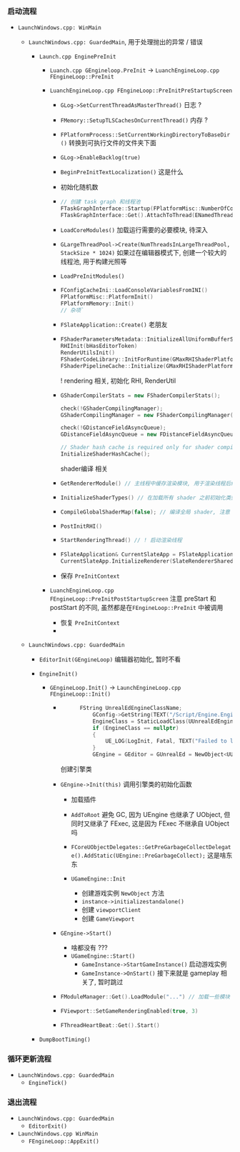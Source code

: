 ### 启动流程

* ```LaunchWindows.cpp: WinMain```

  * ```LaunchWindows.cpp: GuardedMain```, 用于处理抛出的异常 / 错误

    * ```Launch.cpp EnginePreInit```

      * ```Luanch.cpp GEngineloop.PreInit``` -> ```LuanchEngineLoop.cpp FEngineLoop::PreInit```

      * ```LuanchEngineLoop.cpp FEngineLoop::PreInitPreStartupScreen```

        * ```GLog->SetCurrentThreadAsMasterThread()``` 日志 ?

        * ```FMemory::SetupTLSCachesOnCurrentThread()``` 内存 ?

        * ```FPlatformProcess::SetCurrentWorkingDirectoryToBaseDir()``` 转换到可执行文件的文件夹下面

        * ```GLog->EnableBacklog(true)```

        * ```BeginPreInitTextLocalization()``` 这是什么

        * 初始化随机数

        * ```c++
          // 创建 task graph 和线程池
          FTaskGraphInterface::Startup(FPlatformMisc::NumberOfCores());
          FTaskGraphInterface::Get().AttachToThread(ENamedThreads::GameThread);
          ```

        * ```LoadCoreModules()``` 加载运行需要的必要模块, 待深入

        * ```GLargeThreadPool->Create(NumThreadsInLargeThreadPool, StackSize * 1024)``` 如果过在编辑器模式下, 创建一个较大的线程池, 用于构建光照等

        * ```LoadPreInitModules()```

        * ```c++
          FConfigCacheIni::LoadConsoleVariablesFromINI()
          FPlatformMisc::PlatformInit()
          FPlatformMemory::Init()
          // 杂项`
          ```

        * ```FSlateApplication::Create()``` 老朋友

        * ```c++
          FShaderParametersMetadata::InitializeAllUniformBufferStructs()
          RHIInit(bHasEditorToken)
          RenderUtilsInit()
          FShaderCodeLibrary::InitForRuntime(GMaxRHIShaderPlatform)
          FShaderPipelineCache::Initialize(GMaxRHIShaderPlatform)
          ```

          ! rendering 相关, 初始化 RHI, RenderUtil

        * ```c++
          GShaderCompilerStats = new FShaderCompilerStats();
          
          check(!GShaderCompilingManager);
          GShaderCompilingManager = new FShaderCompilingManager();
          
          check(!GDistanceFieldAsyncQueue);
          GDistanceFieldAsyncQueue = new FDistanceFieldAsyncQueue();
          
          // Shader hash cache is required only for shader compilation.
          InitializeShaderHashCache();
          ```

          shader编译 相关

        * ```c++
          GetRendererModule() // 主线程中缓存渲染模块, 用于渲染线程后续的提取
          ```

        * ```c++
          InitializeShaderTypes() // 在加载所有 shader 之前初始化类型
          ```

        * ```c++
          CompileGlobalShaderMap(false); // 编译全局 shader, 注意 shader 的编译十分之早
          ```
        
        * ```c++
          PostInitRHI()
          ```
        
        * ```c++
          StartRenderingThread() // ! 启动渲染线程
          ```
        
        * ```c++
          FSlateApplication& CurrentSlateApp = FSlateApplication::Get();
          CurrentSlateApp.InitializeRenderer(SlateRendererSharedRef); // 初始化 slate 渲染器, UI 相关
          ```
        
        * 保存 ```PreInitContext ```
        
      * ```LuanchEngineLoop.cpp FEngineLoop::PreInitPostStartupScreen``` 注意 preStart 和 postStart 的不同, 虽然都是在```FEngineLoop::PreInit``` 中被调用
      
        * 恢复 ```PreInitContext```
        * 
    
  * ```LaunchWindows.cpp: GuardedMain``` 

    * ```EditorInit(GEngineLoop)``` 编辑器初始化, 暂时不看

    * ```EngineInit() ``` 

      * ```GEngineLoop.Init()``` -> ```LaunchEngineLoop.cpp FEngineLoop::Init()```

        * ```c++
          		FString UnrealEdEngineClassName;
            		GConfig->GetString(TEXT("/Script/Engine.Engine"), TEXT("UnrealEdEngine"), UnrealEdEngineClassName, GEngineIni);
            		EngineClass = StaticLoadClass(UUnrealEdEngine::StaticClass(), nullptr, *UnrealEdEngineClassName);
            		if (EngineClass == nullptr)
            		{
            			UE_LOG(LogInit, Fatal, TEXT("Failed to load UnrealEd Engine class '%s'."), *UnrealEdEngineClassName);
            		}
            		GEngine = GEditor = GUnrealEd = NewObject<UUnrealEdEngine>(GetTransientPackage(), EngineClass); // 此处为编辑器模式, 非编辑器模式下只有 GEngine 会被初始化
          ```

          	创建引擎类
          	
        * ```GEngine->Init(this)``` 调用引擎类的初始化函数

          * 加载插件
          * ```AddToRoot``` 避免 GC, 因为 UEngine 也继承了 UObject, 但同时又继承了 FExec, 这是因为 FExec 不继承自 UObject 吗
          * ```FCoreUObjectDelegates::GetPreGarbageCollectDelegate().AddStatic(UEngine::PreGarbageCollect);``` 这是啥东东

          * ```UGameEngine::Init```
            * 创建游戏实例 ```NewObject``` 方法
            * ```instance->initializestandalone()``` 
            * 创建 ```viewportClient```
            * 创建 ```GameViewport```

        * ```GEngine->Start()```

          * 啥都没有 ???
          * ```UGameEngine::Start()``` 
            * ```GameInstance->StartGameInstance()``` 启动游戏实例
            * ```GameInstance->OnStart()``` 接下来就是 gameplay 相关了, 暂时跳过

        * ```c++
          FModuleManager::Get().LoadModule("...") // 加载一些模块
          ```

        * ```c++
          FViewport::SetGameRenderingEnabled(true, 3)
          ```

        * ```c++
          FThreadHeartBeat::Get().Start()
          ```

    * ```DumpBootTiming()```

### 循环更新流程

* ```LaunchWindows.cpp: GuardedMain``` 
  * ```EngineTick()```

### 退出流程

* ```LaunchWindows.cpp: GuardedMain``` 
  * ```EditorExit()```
* ```LaunchWindows.cpp WinMain```
  * ```FEngineLoop::AppExit()```










